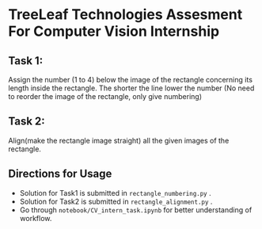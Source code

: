 # TreeLeaf Technologies Assesment For Computer Vision Internship


## Task 1: 

Assign the number (1 to 4) below the image of the rectangle concerning its length inside the rectangle. The shorter the line lower the number (No need to reorder the image of the rectangle, only give numbering)


## Task 2: 

Align(make the rectangle image straight) all the given images of the rectangle.



## Directions for Usage

- Solution for Task1 is submitted in ```rectangle_numbering.py``` .
- Solution for Task2 is submitted in ```rectangle_alignment.py``` .
- Go through ```notebook/CV_intern_task.ipynb``` for better understanding of workflow.
